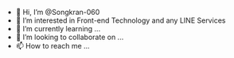 - 👋 Hi, I’m @Songkran-060
- 👀 I’m interested in Front-end Technology and any LINE Services
- 🌱 I’m currently learning ...
- 💞️ I’m looking to collaborate on ...
- 📫 How to reach me ...

<!---
Songkran-060/Songkran-060 is a ✨ special ✨ repository because its `README.md` (this file) appears on your GitHub profile.
You can click the Preview link to take a look at your changes.
--->
